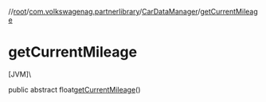 //[root](../../../index.md)/[com.volkswagenag.partnerlibrary](../index.md)/[CarDataManager](index.md)/[getCurrentMileage](get-current-mileage.md)

# getCurrentMileage

[JVM]\

public abstract float[getCurrentMileage](get-current-mileage.md)()
